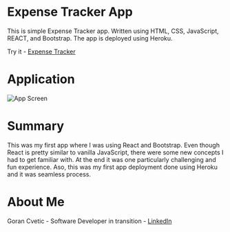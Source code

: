 # Expense Tracker App
This is simple Expense Tracker app. Written using HTML, CSS, JavaScript, REACT, and Bootstrap. The app is deployed using Heroku.

Try it - [Expense Tracker](https://react-expense-tracker-app-21.herokuapp.com/)

# Application 
![App Screen](https://user-images.githubusercontent.com/80366503/120963688-e2033100-c716-11eb-8cb5-87b9f58d928f.PNG)

# Summary 
This was my first app where I was using React and Bootstrap. Even though React is pretty similar to vanilla JavaScript, there were some new concepts I had to get familiar with.  At the end it was one particularly challenging and fun experience. Aso, this was my first app deployment done using Heroku and it was seamless process. 

# About Me
Goran Cvetic - Software Developer in transition - [LinkedIn](https://www.linkedin.com/in/goran-cvetic-9aaa4288/) 